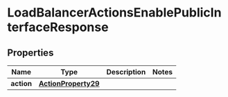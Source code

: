 

# LoadBalancerActionsEnablePublicInterfaceResponse


## Properties

| Name | Type | Description | Notes |
|------------ | ------------- | ------------- | -------------|
|**action** | [**ActionProperty29**](ActionProperty29.md) |  |  |



